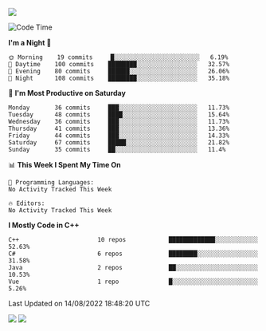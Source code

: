 ![](https://komarev.com/ghpvc/?username=lilpidgey&color=red)
<!--START_SECTION:waka-->
![Code Time](http://img.shields.io/badge/Code%20Time-0%20secs-blue)

**I'm a Night 🦉** 

```text
🌞 Morning    19 commits     █░░░░░░░░░░░░░░░░░░░░░░░░   6.19% 
🌆 Daytime    100 commits    ████████░░░░░░░░░░░░░░░░░   32.57% 
🌃 Evening    80 commits     ██████░░░░░░░░░░░░░░░░░░░   26.06% 
🌙 Night      108 commits    ████████░░░░░░░░░░░░░░░░░   35.18%

```
📅 **I'm Most Productive on Saturday** 

```text
Monday       36 commits     ███░░░░░░░░░░░░░░░░░░░░░░   11.73% 
Tuesday      48 commits     ████░░░░░░░░░░░░░░░░░░░░░   15.64% 
Wednesday    36 commits     ███░░░░░░░░░░░░░░░░░░░░░░   11.73% 
Thursday     41 commits     ███░░░░░░░░░░░░░░░░░░░░░░   13.36% 
Friday       44 commits     ███░░░░░░░░░░░░░░░░░░░░░░   14.33% 
Saturday     67 commits     █████░░░░░░░░░░░░░░░░░░░░   21.82% 
Sunday       35 commits     ██░░░░░░░░░░░░░░░░░░░░░░░   11.4%

```


📊 **This Week I Spent My Time On** 

```text
💬 Programming Languages: 
No Activity Tracked This Week

🔥 Editors: 
No Activity Tracked This Week

```

**I Mostly Code in C++** 

```text
C++                      10 repos            █████████████░░░░░░░░░░░░   52.63% 
C#                       6 repos             ████████░░░░░░░░░░░░░░░░░   31.58% 
Java                     2 repos             ██░░░░░░░░░░░░░░░░░░░░░░░   10.53% 
Vue                      1 repo              █░░░░░░░░░░░░░░░░░░░░░░░░   5.26%

```



 Last Updated on 14/08/2022 18:48:20 UTC
<!--END_SECTION:waka-->
![](https://hit.yhype.me/github/profile?user_id=42968544)
![](https://komarev.com/ghpvc/?lilpidgey)
